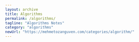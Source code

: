 ```yaml
---
layout: archive
title: Algorithms
permalink: /algorithms/
tagline: "Algorithms Notes"
category: "algorithms"
newUrl: "https://mehmetozanguven.com/categories/algorithm/"
---
```

